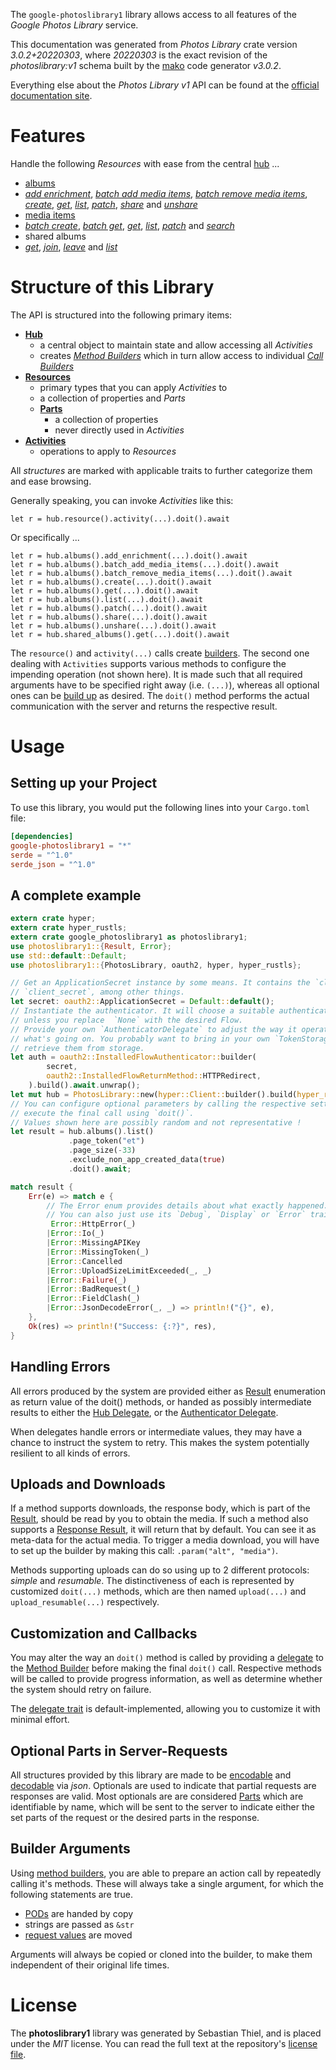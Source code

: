 <!---
DO NOT EDIT !
This file was generated automatically from 'src/mako/api/README.md.mako'
DO NOT EDIT !
-->
The `google-photoslibrary1` library allows access to all features of the *Google Photos Library* service.

This documentation was generated from *Photos Library* crate version *3.0.2+20220303*, where *20220303* is the exact revision of the *photoslibrary:v1* schema built by the [mako](http://www.makotemplates.org/) code generator *v3.0.2*.

Everything else about the *Photos Library* *v1* API can be found at the
[official documentation site](https://developers.google.com/photos/).
# Features

Handle the following *Resources* with ease from the central [hub](https://docs.rs/google-photoslibrary1/3.0.2+20220303/google_photoslibrary1/PhotosLibrary) ... 

* [albums](https://docs.rs/google-photoslibrary1/3.0.2+20220303/google_photoslibrary1/api::Album)
 * [*add enrichment*](https://docs.rs/google-photoslibrary1/3.0.2+20220303/google_photoslibrary1/api::AlbumAddEnrichmentCall), [*batch add media items*](https://docs.rs/google-photoslibrary1/3.0.2+20220303/google_photoslibrary1/api::AlbumBatchAddMediaItemCall), [*batch remove media items*](https://docs.rs/google-photoslibrary1/3.0.2+20220303/google_photoslibrary1/api::AlbumBatchRemoveMediaItemCall), [*create*](https://docs.rs/google-photoslibrary1/3.0.2+20220303/google_photoslibrary1/api::AlbumCreateCall), [*get*](https://docs.rs/google-photoslibrary1/3.0.2+20220303/google_photoslibrary1/api::AlbumGetCall), [*list*](https://docs.rs/google-photoslibrary1/3.0.2+20220303/google_photoslibrary1/api::AlbumListCall), [*patch*](https://docs.rs/google-photoslibrary1/3.0.2+20220303/google_photoslibrary1/api::AlbumPatchCall), [*share*](https://docs.rs/google-photoslibrary1/3.0.2+20220303/google_photoslibrary1/api::AlbumShareCall) and [*unshare*](https://docs.rs/google-photoslibrary1/3.0.2+20220303/google_photoslibrary1/api::AlbumUnshareCall)
* [media items](https://docs.rs/google-photoslibrary1/3.0.2+20220303/google_photoslibrary1/api::MediaItem)
 * [*batch create*](https://docs.rs/google-photoslibrary1/3.0.2+20220303/google_photoslibrary1/api::MediaItemBatchCreateCall), [*batch get*](https://docs.rs/google-photoslibrary1/3.0.2+20220303/google_photoslibrary1/api::MediaItemBatchGetCall), [*get*](https://docs.rs/google-photoslibrary1/3.0.2+20220303/google_photoslibrary1/api::MediaItemGetCall), [*list*](https://docs.rs/google-photoslibrary1/3.0.2+20220303/google_photoslibrary1/api::MediaItemListCall), [*patch*](https://docs.rs/google-photoslibrary1/3.0.2+20220303/google_photoslibrary1/api::MediaItemPatchCall) and [*search*](https://docs.rs/google-photoslibrary1/3.0.2+20220303/google_photoslibrary1/api::MediaItemSearchCall)
* shared albums
 * [*get*](https://docs.rs/google-photoslibrary1/3.0.2+20220303/google_photoslibrary1/api::SharedAlbumGetCall), [*join*](https://docs.rs/google-photoslibrary1/3.0.2+20220303/google_photoslibrary1/api::SharedAlbumJoinCall), [*leave*](https://docs.rs/google-photoslibrary1/3.0.2+20220303/google_photoslibrary1/api::SharedAlbumLeaveCall) and [*list*](https://docs.rs/google-photoslibrary1/3.0.2+20220303/google_photoslibrary1/api::SharedAlbumListCall)




# Structure of this Library

The API is structured into the following primary items:

* **[Hub](https://docs.rs/google-photoslibrary1/3.0.2+20220303/google_photoslibrary1/PhotosLibrary)**
    * a central object to maintain state and allow accessing all *Activities*
    * creates [*Method Builders*](https://docs.rs/google-photoslibrary1/3.0.2+20220303/google_photoslibrary1/client::MethodsBuilder) which in turn
      allow access to individual [*Call Builders*](https://docs.rs/google-photoslibrary1/3.0.2+20220303/google_photoslibrary1/client::CallBuilder)
* **[Resources](https://docs.rs/google-photoslibrary1/3.0.2+20220303/google_photoslibrary1/client::Resource)**
    * primary types that you can apply *Activities* to
    * a collection of properties and *Parts*
    * **[Parts](https://docs.rs/google-photoslibrary1/3.0.2+20220303/google_photoslibrary1/client::Part)**
        * a collection of properties
        * never directly used in *Activities*
* **[Activities](https://docs.rs/google-photoslibrary1/3.0.2+20220303/google_photoslibrary1/client::CallBuilder)**
    * operations to apply to *Resources*

All *structures* are marked with applicable traits to further categorize them and ease browsing.

Generally speaking, you can invoke *Activities* like this:

```Rust,ignore
let r = hub.resource().activity(...).doit().await
```

Or specifically ...

```ignore
let r = hub.albums().add_enrichment(...).doit().await
let r = hub.albums().batch_add_media_items(...).doit().await
let r = hub.albums().batch_remove_media_items(...).doit().await
let r = hub.albums().create(...).doit().await
let r = hub.albums().get(...).doit().await
let r = hub.albums().list(...).doit().await
let r = hub.albums().patch(...).doit().await
let r = hub.albums().share(...).doit().await
let r = hub.albums().unshare(...).doit().await
let r = hub.shared_albums().get(...).doit().await
```

The `resource()` and `activity(...)` calls create [builders][builder-pattern]. The second one dealing with `Activities` 
supports various methods to configure the impending operation (not shown here). It is made such that all required arguments have to be 
specified right away (i.e. `(...)`), whereas all optional ones can be [build up][builder-pattern] as desired.
The `doit()` method performs the actual communication with the server and returns the respective result.

# Usage

## Setting up your Project

To use this library, you would put the following lines into your `Cargo.toml` file:

```toml
[dependencies]
google-photoslibrary1 = "*"
serde = "^1.0"
serde_json = "^1.0"
```

## A complete example

```Rust
extern crate hyper;
extern crate hyper_rustls;
extern crate google_photoslibrary1 as photoslibrary1;
use photoslibrary1::{Result, Error};
use std::default::Default;
use photoslibrary1::{PhotosLibrary, oauth2, hyper, hyper_rustls};

// Get an ApplicationSecret instance by some means. It contains the `client_id` and 
// `client_secret`, among other things.
let secret: oauth2::ApplicationSecret = Default::default();
// Instantiate the authenticator. It will choose a suitable authentication flow for you, 
// unless you replace  `None` with the desired Flow.
// Provide your own `AuthenticatorDelegate` to adjust the way it operates and get feedback about 
// what's going on. You probably want to bring in your own `TokenStorage` to persist tokens and
// retrieve them from storage.
let auth = oauth2::InstalledFlowAuthenticator::builder(
        secret,
        oauth2::InstalledFlowReturnMethod::HTTPRedirect,
    ).build().await.unwrap();
let mut hub = PhotosLibrary::new(hyper::Client::builder().build(hyper_rustls::HttpsConnector::with_native_roots().https_or_http().enable_http1().enable_http2().build()), auth);
// You can configure optional parameters by calling the respective setters at will, and
// execute the final call using `doit()`.
// Values shown here are possibly random and not representative !
let result = hub.albums().list()
             .page_token("et")
             .page_size(-33)
             .exclude_non_app_created_data(true)
             .doit().await;

match result {
    Err(e) => match e {
        // The Error enum provides details about what exactly happened.
        // You can also just use its `Debug`, `Display` or `Error` traits
         Error::HttpError(_)
        |Error::Io(_)
        |Error::MissingAPIKey
        |Error::MissingToken(_)
        |Error::Cancelled
        |Error::UploadSizeLimitExceeded(_, _)
        |Error::Failure(_)
        |Error::BadRequest(_)
        |Error::FieldClash(_)
        |Error::JsonDecodeError(_, _) => println!("{}", e),
    },
    Ok(res) => println!("Success: {:?}", res),
}

```
## Handling Errors

All errors produced by the system are provided either as [Result](https://docs.rs/google-photoslibrary1/3.0.2+20220303/google_photoslibrary1/client::Result) enumeration as return value of
the doit() methods, or handed as possibly intermediate results to either the 
[Hub Delegate](https://docs.rs/google-photoslibrary1/3.0.2+20220303/google_photoslibrary1/client::Delegate), or the [Authenticator Delegate](https://docs.rs/yup-oauth2/*/yup_oauth2/trait.AuthenticatorDelegate.html).

When delegates handle errors or intermediate values, they may have a chance to instruct the system to retry. This 
makes the system potentially resilient to all kinds of errors.

## Uploads and Downloads
If a method supports downloads, the response body, which is part of the [Result](https://docs.rs/google-photoslibrary1/3.0.2+20220303/google_photoslibrary1/client::Result), should be
read by you to obtain the media.
If such a method also supports a [Response Result](https://docs.rs/google-photoslibrary1/3.0.2+20220303/google_photoslibrary1/client::ResponseResult), it will return that by default.
You can see it as meta-data for the actual media. To trigger a media download, you will have to set up the builder by making
this call: `.param("alt", "media")`.

Methods supporting uploads can do so using up to 2 different protocols: 
*simple* and *resumable*. The distinctiveness of each is represented by customized 
`doit(...)` methods, which are then named `upload(...)` and `upload_resumable(...)` respectively.

## Customization and Callbacks

You may alter the way an `doit()` method is called by providing a [delegate](https://docs.rs/google-photoslibrary1/3.0.2+20220303/google_photoslibrary1/client::Delegate) to the 
[Method Builder](https://docs.rs/google-photoslibrary1/3.0.2+20220303/google_photoslibrary1/client::CallBuilder) before making the final `doit()` call. 
Respective methods will be called to provide progress information, as well as determine whether the system should 
retry on failure.

The [delegate trait](https://docs.rs/google-photoslibrary1/3.0.2+20220303/google_photoslibrary1/client::Delegate) is default-implemented, allowing you to customize it with minimal effort.

## Optional Parts in Server-Requests

All structures provided by this library are made to be [encodable](https://docs.rs/google-photoslibrary1/3.0.2+20220303/google_photoslibrary1/client::RequestValue) and 
[decodable](https://docs.rs/google-photoslibrary1/3.0.2+20220303/google_photoslibrary1/client::ResponseResult) via *json*. Optionals are used to indicate that partial requests are responses 
are valid.
Most optionals are are considered [Parts](https://docs.rs/google-photoslibrary1/3.0.2+20220303/google_photoslibrary1/client::Part) which are identifiable by name, which will be sent to 
the server to indicate either the set parts of the request or the desired parts in the response.

## Builder Arguments

Using [method builders](https://docs.rs/google-photoslibrary1/3.0.2+20220303/google_photoslibrary1/client::CallBuilder), you are able to prepare an action call by repeatedly calling it's methods.
These will always take a single argument, for which the following statements are true.

* [PODs][wiki-pod] are handed by copy
* strings are passed as `&str`
* [request values](https://docs.rs/google-photoslibrary1/3.0.2+20220303/google_photoslibrary1/client::RequestValue) are moved

Arguments will always be copied or cloned into the builder, to make them independent of their original life times.

[wiki-pod]: http://en.wikipedia.org/wiki/Plain_old_data_structure
[builder-pattern]: http://en.wikipedia.org/wiki/Builder_pattern
[google-go-api]: https://github.com/google/google-api-go-client

# License
The **photoslibrary1** library was generated by Sebastian Thiel, and is placed 
under the *MIT* license.
You can read the full text at the repository's [license file][repo-license].

[repo-license]: https://github.com/Byron/google-apis-rsblob/main/LICENSE.md
